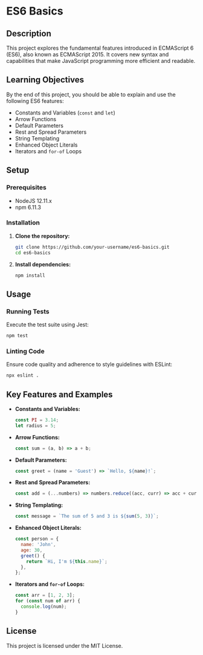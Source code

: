 # ES6 Basics

## Description

This project explores the fundamental features introduced in ECMAScript 6 (ES6), also known as ECMAScript 2015. It covers new syntax and capabilities that make JavaScript programming more efficient and readable.

## Learning Objectives

By the end of this project, you should be able to explain and use the following ES6 features:

- Constants and Variables (`const` and `let`)
- Arrow Functions
- Default Parameters
- Rest and Spread Parameters
- String Templating
- Enhanced Object Literals
- Iterators and `for-of` Loops

## Setup

### Prerequisites

- NodeJS 12.11.x
- npm 6.11.3

### Installation

1. **Clone the repository:**

   ```sh
   git clone https://github.com/your-username/es6-basics.git
   cd es6-basics
   ```

2. **Install dependencies:**

   ```sh
   npm install
   ```

## Usage

### Running Tests

Execute the test suite using Jest:

```sh
npm test
```

### Linting Code

Ensure code quality and adherence to style guidelines with ESLint:

```sh
npx eslint .
```

## Key Features and Examples

- **Constants and Variables:**

  ```js
  const PI = 3.14;
  let radius = 5;
  ```

- **Arrow Functions:**

  ```js
  const sum = (a, b) => a + b;
  ```

- **Default Parameters:**

  ```js
  const greet = (name = 'Guest') => `Hello, ${name}!`;
  ```

- **Rest and Spread Parameters:**

  ```js
  const add = (...numbers) => numbers.reduce((acc, curr) => acc + curr, 0);
  ```

- **String Templating:**

  ```js
  const message = `The sum of 5 and 3 is ${sum(5, 3)}`;
  ```

- **Enhanced Object Literals:**

  ```js
  const person = {
    name: 'John',
    age: 30,
    greet() {
      return `Hi, I'm ${this.name}`;
    },
  };
  ```

- **Iterators and `for-of` Loops:**

  ```js
  const arr = [1, 2, 3];
  for (const num of arr) {
    console.log(num);
  }
  ```

## License

This project is licensed under the MIT License.
